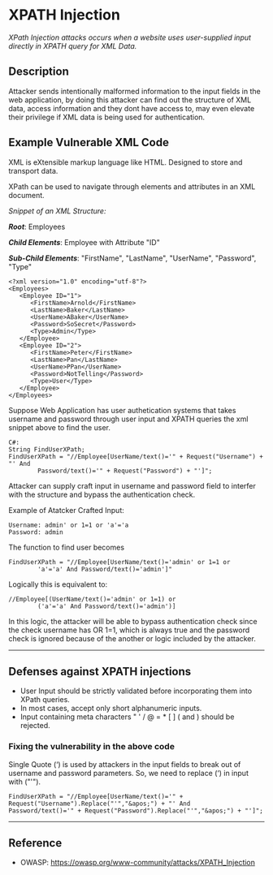 # **XPATH Injection**

  _XPath Injection attacks occurs when a website uses user-supplied input directly in XPATH query for XML Data._ 

## Description
  Attacker sends intentionally malformed information to the input fields in the web application, by doing this attacker can find out the structure of XML data, access information and they dont have access to, may even elevate their privilege if XML data is being used for authentication.
  
## Example Vulnerable XML Code

XML is eXtensible markup language like HTML. Designed to store and transport data. 

XPath can be used to navigate through elements and attributes in an XML document.

_Snippet of an XML Structure:_
 
  ***Root***: Employees
  
  ***Child Elements***: Employee with Attribute "ID"
  
  ***Sub-Child Elements***: "FirstName", "LastName", "UserName", "Password", "Type"
  
```
<?xml version="1.0" encoding="utf-8"?>
<Employees>
   <Employee ID="1">
      <FirstName>Arnold</FirstName>
      <LastName>Baker</LastName>
      <UserName>ABaker</UserName>
      <Password>SoSecret</Password>
      <Type>Admin</Type>
   </Employee>
   <Employee ID="2">
      <FirstName>Peter</FirstName>
      <LastName>Pan</LastName>
      <UserName>PPan</UserName>
      <Password>NotTelling</Password>
      <Type>User</Type>
   </Employee>
</Employees>
```

Suppose Web Application has user authetication systems that takes username and password through user input and XPATH queries the xml snippet above to find the user.

```
C#:
String FindUserXPath;
FindUserXPath = "//Employee[UserName/text()='" + Request("Username") + "' And
        Password/text()='" + Request("Password") + "']";
```

Attacker can supply craft input in username and password field to interfer with the structure and bypass the authentication check.

Example of Atatcker Crafted Input:

```
Username: admin' or 1=1 or 'a'='a
Password: admin
```

The function to find user becomes

```
FindUserXPath = "//Employee[UserName/text()='admin' or 1=1 or
        'a'='a' And Password/text()='admin']"
```

Logically this is equivalent to:

```
//Employee[(UserName/text()='admin' or 1=1) or
        ('a'='a' And Password/text()='admin')]
```

In this logic, the attacker will be able to bypass authentication check since the check username has OR 1=1, which is always true and the password check is ignored because of the another or logic included by the attacker.

---

## Defenses against XPATH injections

  - User Input should be strictly validated before incorporating them into XPath queries.
  - In most cases, accept only short alphanumeric inputs.
  - Input containing meta characters " ' / @ = * [ ] ( and ) should be rejected.

  ### Fixing the vulnerability in the above code

  Single Quote  (‘) is used by attackers in the input fields to break out of username and password parameters. 
  So, we need to replace (‘) in input with ("'").

  ```
  FindUserXPath = "//Employee[UserName/text()='" + Request("Username").Replace("'","&apos;") + "' And
  Password/text()='" + Request("Password").Replace("'","&apos;") + "']";
  ```
---

## Reference
- OWASP:  https://owasp.org/www-community/attacks/XPATH_Injection
